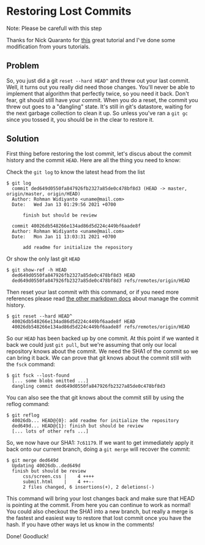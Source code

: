 # Restoring Lost Commits

Note: Please be carefull with this step

Thanks for Nick Quaranto for [this](http://gitready.com/advanced/2009/01/17/restoring-lost-commits.html) great tutorial and I've done some modification from yours tutorials.

## Problem

So, you just did a git `reset --hard HEAD^` and threw out your last commit. Well, it turns out you really did need those changes. You'll never be able to implement that algorithm that perfectly twice, so you need it back. Don't fear, git should still have your commit. When you do a reset, the commit you threw out goes to a "dangling" state. It's still in git's datastore, waiting for the next garbage collection to clean it up. So unless you've ran a `git gc` since you tossed it, you should be in the clear to restore it.

## Solution

First thing before restoring the lost commit, let's discus about the commit history and the commit `HEAD`. Here are all the thing you need to know:

Check the `git log` to know the latest head from the list

    $ git log
      commit ded649d0550fa847926fb2327a85de0c478bf8d3 (HEAD -> master, origin/master, origin/HEAD)
      Author: Rohman Widiyanto <uname@mail.com>
      Date:   Wed Jan 13 01:29:56 2021 +0700

          finish but should be review

      commit 40026db548266e134ad86d5d224c449bf6aade8f
      Author: Rohman Widiyanto <uname@mail.com>
      Date:   Mon Jan 11 13:03:31 2021 +0700

          add readme for initialize the repository

Or show the only last git `HEAD`

    $ git show-ref -h HEAD
      ded649d0550fa847926fb2327a85de0c478bf8d3 HEAD
      ded649d0550fa847926fb2327a85de0c478bf8d3 refs/remotes/origin/HEAD

Then reset your last commit with this command, or if you need more references please read [the other markdown docs](https://github.com/rohwid/how-rohwid-git/tree/master/manage-delete-commit-history) about manage the commit history.

    $ git reset --hard HEAD^
      40026db548266e134ad86d5d224c449bf6aade8f HEAD
      40026db548266e134ad86d5d224c449bf6aade8f refs/remotes/origin/HEAD

So our `HEAD` has been backed up by one commit. At this point if we wanted it back we could just `git pull`, but we're assuming that only our local repository knows about the commit. We need the SHA1 of the commit so we can bring it back. We can prove that git knows about the commit still with the `fsck` command:

    $ git fsck --lost-found
      [... some blobs omitted ...]
      dangling commit ded649d0550fa847926fb2327a85de0c478bf8d3

You can also see the that git knows about the commit still by using the reflog command:

    $ git reflog
      40026db... HEAD@{0}: add readme for initialize the repository
      ded649d... HEAD@{1}: finish but should be review
      [... lots of other refs ...]

So, we now have our SHA1: `7c61179`. If we want to get immediately apply it back onto our current branch, doing a `git merge` will recover the commit:

    $ git merge ded649d
      Updating 40026db..ded649d
      finish but should be review
          css/screen.css |    4 ++++
          submit.html    |    4 ++--
          2 files changed, 6 insertions(+), 2 deletions(-)

This command will bring your lost changes back and make sure that HEAD is pointing at the commit. From here you can continue to work as normal! You could also checkout the SHA1 into a new branch, but really a merge is the fastest and easiest way to restore that lost commit once you have the hash. If you have other ways let us know in the comments!

Done! Goodluck!
